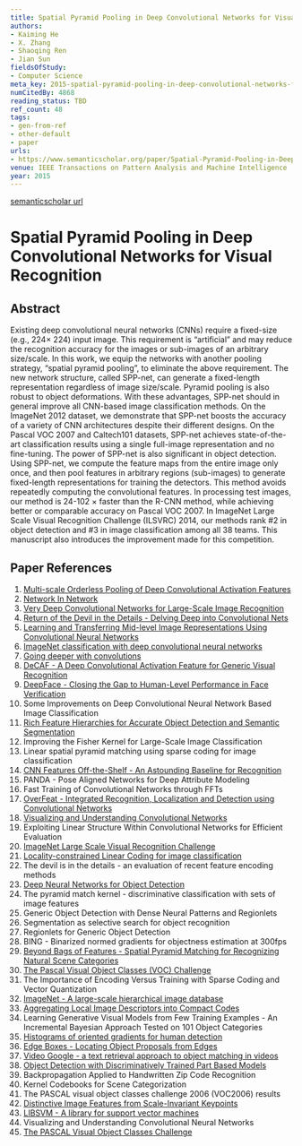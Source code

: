 ```yaml
---
title: Spatial Pyramid Pooling in Deep Convolutional Networks for Visual Recognition
authors:
- Kaiming He
- X. Zhang
- Shaoqing Ren
- Jian Sun
fieldsOfStudy:
- Computer Science
meta_key: 2015-spatial-pyramid-pooling-in-deep-convolutional-networks-for-visual-recognition
numCitedBy: 4868
reading_status: TBD
ref_count: 48
tags:
- gen-from-ref
- other-default
- paper
urls:
- https://www.semanticscholar.org/paper/Spatial-Pyramid-Pooling-in-Deep-Convolutional-for-He-Zhang/cbb19236820a96038d000dc629225d36e0b6294a?sort=total-citations
venue: IEEE Transactions on Pattern Analysis and Machine Intelligence
year: 2015
---
```


[semanticscholar url](https://www.semanticscholar.org/paper/Spatial-Pyramid-Pooling-in-Deep-Convolutional-for-He-Zhang/cbb19236820a96038d000dc629225d36e0b6294a?sort=total-citations)

# Spatial Pyramid Pooling in Deep Convolutional Networks for Visual Recognition

## Abstract

Existing deep convolutional neural networks (CNNs) require a fixed-size (e.g., 224<inline-formula><tex-math>$\times$ </tex-math><alternatives><inline-graphic xlink:type="simple" xlink:href="he-ieq1-2389824.gif"/></alternatives></inline-formula>224) input image. This requirement is “artificial” and may reduce the recognition accuracy for the images or sub-images of an arbitrary size/scale. In this work, we equip the networks with another pooling strategy, “spatial pyramid pooling”, to eliminate the above requirement. The new network structure, called SPP-net, can generate a fixed-length representation regardless of image size/scale. Pyramid pooling is also robust to object deformations. With these advantages, SPP-net should in general improve all CNN-based image classification methods. On the ImageNet 2012 dataset, we demonstrate that SPP-net boosts the accuracy of a variety of CNN architectures despite their different designs. On the Pascal VOC 2007 and Caltech101 datasets, SPP-net achieves state-of-the-art classification results using a single full-image representation and no fine-tuning. The power of SPP-net is also significant in object detection. Using SPP-net, we compute the feature maps from the entire image only once, and then pool features in arbitrary regions (sub-images) to generate fixed-length representations for training the detectors. This method avoids repeatedly computing the convolutional features. In processing test images, our method is 24-102 <inline-formula><tex-math>$\times$</tex-math><alternatives><inline-graphic xlink:type="simple" xlink:href="he-ieq2-2389824.gif"/> </alternatives></inline-formula> faster than the R-CNN method, while achieving better or comparable accuracy on Pascal VOC 2007. In ImageNet Large Scale Visual Recognition Challenge (ILSVRC) 2014, our methods rank #2 in object detection and #3 in image classification among all 38 teams. This manuscript also introduces the improvement made for this competition.

## Paper References

1. [Multi-scale Orderless Pooling of Deep Convolutional Activation Features](2014-multi-scale-orderless-pooling-of-deep-convolutional-activation-features)
2. [Network In Network](2014-network-in-network)
3. [Very Deep Convolutional Networks for Large-Scale Image Recognition](2014-vggnet.md)
4. [Return of the Devil in the Details - Delving Deep into Convolutional Nets](2014-return-of-the-devil-in-the-details-delving-deep-into-convolutional-nets)
5. [Learning and Transferring Mid-level Image Representations Using Convolutional Neural Networks](2014-learning-and-transferring-mid-level-image-representations-using-convolutional-neural-networks)
6. [ImageNet classification with deep convolutional neural networks](2012-alexnet.md)
7. [Going deeper with convolutions](2015-going-deeper-with-convolutions)
8. [DeCAF - A Deep Convolutional Activation Feature for Generic Visual Recognition](2014-decaf-a-deep-convolutional-activation-feature-for-generic-visual-recognition)
9. [DeepFace - Closing the Gap to Human-Level Performance in Face Verification](2014-deepface-closing-the-gap-to-human-level-performance-in-face-verification)
10. Some Improvements on Deep Convolutional Neural Network Based Image Classification
11. [Rich Feature Hierarchies for Accurate Object Detection and Semantic Segmentation](2014-rich-feature-hierarchies-for-accurate-object-detection-and-semantic-segmentation)
12. Improving the Fisher Kernel for Large-Scale Image Classification
13. Linear spatial pyramid matching using sparse coding for image classification
14. [CNN Features Off-the-Shelf - An Astounding Baseline for Recognition](2014-cnn-features-off-the-shelf-an-astounding-baseline-for-recognition)
15. PANDA - Pose Aligned Networks for Deep Attribute Modeling
16. Fast Training of Convolutional Networks through FFTs
17. [OverFeat - Integrated Recognition, Localization and Detection using Convolutional Networks](2014-overfeat-integrated-recognition-localization-and-detection-using-convolutional-networks)
18. [Visualizing and Understanding Convolutional Networks](2014-visualizing-and-understanding-convolutional-networks)
19. Exploiting Linear Structure Within Convolutional Networks for Efficient Evaluation
20. [ImageNet Large Scale Visual Recognition Challenge](2015-imagenet-large-scale-visual-recognition-challenge)
21. [Locality-constrained Linear Coding for image classification](2010-locality-constrained-linear-coding-for-image-classification)
22. The devil is in the details - an evaluation of recent feature encoding methods
23. [Deep Neural Networks for Object Detection](2013-deep-neural-networks-for-object-detection)
24. The pyramid match kernel - discriminative classification with sets of image features
25. Generic Object Detection with Dense Neural Patterns and Regionlets
26. Segmentation as selective search for object recognition
27. Regionlets for Generic Object Detection
28. BING - Binarized normed gradients for objectness estimation at 300fps
29. [Beyond Bags of Features - Spatial Pyramid Matching for Recognizing Natural Scene Categories](2006-beyond-bags-of-features-spatial-pyramid-matching-for-recognizing-natural-scene-categories)
30. [The Pascal Visual Object Classes (VOC) Challenge](2009-the-pascal-visual-object-classes-voc-challenge)
31. The Importance of Encoding Versus Training with Sparse Coding and Vector Quantization
32. [ImageNet - A large-scale hierarchical image database](2009-imagenet-a-large-scale-hierarchical-image-database)
33. [Aggregating Local Image Descriptors into Compact Codes](2012-aggregating-local-image-descriptors-into-compact-codes)
34. Learning Generative Visual Models from Few Training Examples - An Incremental Bayesian Approach Tested on 101 Object Categories
35. [Histograms of oriented gradients for human detection](2005-histograms-of-oriented-gradients-for-human-detection)
36. [Edge Boxes - Locating Object Proposals from Edges](2014-edge-boxes-locating-object-proposals-from-edges)
37. [Video Google - a text retrieval approach to object matching in videos](2003-video-google-a-text-retrieval-approach-to-object-matching-in-videos)
38. [Object Detection with Discriminatively Trained Part Based Models](2009-object-detection-with-discriminatively-trained-part-based-models)
39. Backpropagation Applied to Handwritten Zip Code Recognition
40. Kernel Codebooks for Scene Categorization
41. The PASCAL visual object classes challenge 2006 (VOC2006) results
42. [Distinctive Image Features from Scale-Invariant Keypoints](2004-distinctive-image-features-from-scale-invariant-keypoints)
43. [LIBSVM - A library for support vector machines](2011-libsvm-a-library-for-support-vector-machines)
44. Visualizing and Understanding Convolutional Neural Networks
45. [The PASCAL Visual Object Classes Challenge](2006-the-pascal-visual-object-classes-challenge)
